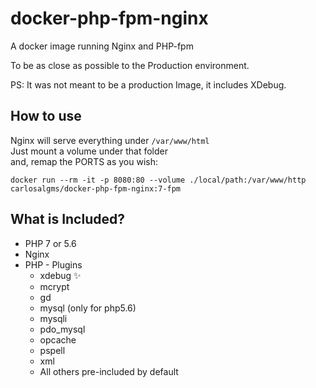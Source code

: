 # docker-php-fpm-nginx 

A docker image running Nginx and PHP-fpm

To be as close as possible to the Production environment.

PS: It was not meant to be a production Image, it includes XDebug.

## How to use
Nginx will serve everything under `/var/www/html`  
Just mount a volume under that folder  
and, remap the PORTS as you wish:

```shell
docker run --rm -it -p 8080:80 --volume ./local/path:/var/www/http carlosalgms/docker-php-fpm-nginx:7-fpm
```

## What is Included? 

* PHP 7 or 5.6
* Nginx
* PHP - Plugins
  * xdebug ✨
  * mcrypt
  * gd
  * mysql (only for php5.6)
  * mysqli
  * pdo_mysql
  * opcache
  * pspell
  * xml
  * All others pre-included by default
